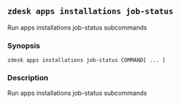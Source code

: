 ## `zdesk apps installations job-status`

Run apps installations job-status subcommands

### Synopsis

    zdesk apps installations job-status COMMAND[ ... ]

### Description

Run apps installations job-status subcommands

